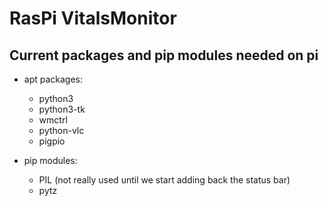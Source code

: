 # RasPi VitalsMonitor

## Current packages and pip modules needed on pi
* apt packages:
  * python3
  * python3-tk
  * wmctrl
  * python-vlc
  * pigpio

* pip modules:
  * PIL (not really used until we start adding back the status bar)
  * pytz
